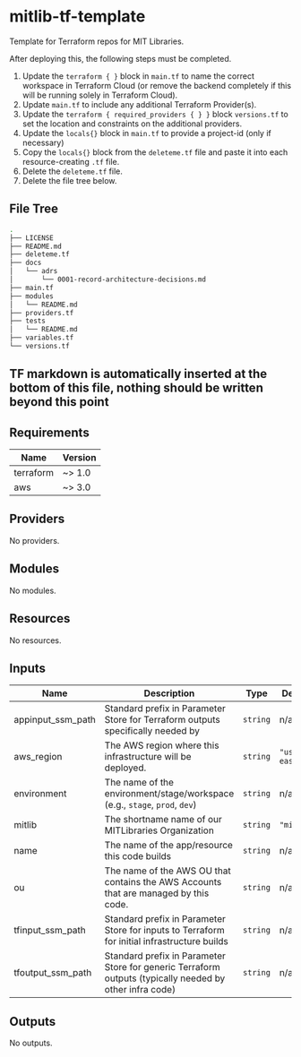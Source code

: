 # mitlib-tf-template

Template for Terraform repos for MIT Libraries.

After deploying this, the following steps must be completed.

1. Update the `terraform { }` block in `main.tf` to name the correct workspace in Terraform Cloud (or remove the backend completely if this will be running solely in Terraform Cloud).
1. Update `main.tf` to include any additional Terraform Provider(s).
1. Update the `terraform { required_providers { } }` block `versions.tf` to set the location and constraints on the additional providers.
1. Update the `locals{}` block in `main.tf` to provide a project-id (only if necessary)
1. Copy the `locals{}` block from the `deleteme.tf` file and paste it into each resource-creating `.tf` file. 
1. Delete the `deleteme.tf` file.
1. Delete the file tree below.

## File Tree

```bash
.
├── LICENSE
├── README.md
├── deleteme.tf
├── docs
│   └── adrs
│       └── 0001-record-architecture-decisions.md
├── main.tf
├── modules
│   └── README.md
├── providers.tf
├── tests
│   └── README.md
├── variables.tf
└── versions.tf
```

## TF markdown is automatically inserted at the bottom of this file, nothing should be written beyond this point

<!-- BEGIN_TF_DOCS -->
## Requirements

| Name | Version |
|------|---------|
| terraform | ~> 1.0 |
| aws | ~> 3.0 |

## Providers

No providers.

## Modules

No modules.

## Resources

No resources.

## Inputs

| Name | Description | Type | Default | Required |
|------|-------------|------|---------|:--------:|
| appinput\_ssm\_path | Standard prefix in Parameter Store for Terraform outputs specifically needed by <app-name> | `string` | n/a | yes |
| aws\_region | The AWS region where this infrastructure will be deployed. | `string` | `"us-east-1"` | no |
| environment | The name of the environment/stage/workspace (e.g., `stage`, `prod`, `dev`) | `string` | n/a | yes |
| mitlib | The shortname name of our MITLibraries Organization | `string` | `"mitlib"` | no |
| name | The name of the app/resource this code builds | `string` | n/a | yes |
| ou | The name of the AWS OU that contains the AWS Accounts that are managed by this code. | `string` | n/a | yes |
| tfinput\_ssm\_path | Standard prefix in Parameter Store for inputs to Terraform for initial infrastructure builds | `string` | n/a | yes |
| tfoutput\_ssm\_path | Standard prefix in Parameter Store for generic Terraform outputs (typically needed by other infra code) | `string` | n/a | yes |

## Outputs

No outputs.
<!-- END_TF_DOCS -->